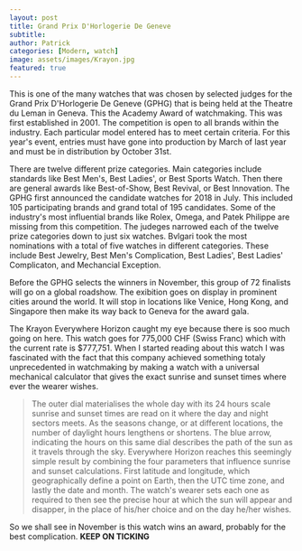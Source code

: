 ```yaml
---
layout: post
title: Grand Prix D'Horlogerie De Geneve
subtitle:
author: Patrick
categories: [Modern, watch]
image: assets/images/Krayon.jpg
featured: true
---
```


This is one of the many watches that was chosen by selected judges for the Grand Prix D'Horlogerie De Geneve (GPHG) that is being held at the Theatre du Leman in Geneva. This the Academy Award of watchmaking. This was first established in 2001. The competition is open to all brands within the industry. Each particular model entered has to meet certain criteria. For this year's event, entries must have gone into production by March of last year and must be in distribution by October 31st. 

There are twelve different prize categories. Main categories include standards like Best Men's, Best Ladies', or Best Sports Watch. Then there are general awards like Best-of-Show, Best Revival, or Best Innovation. The GPHG first announced the candidate watches for 2018 in July. This included 105 participating brands and grand total of 195 candidates. Some of the industry's most influential brands like Rolex, Omega, and Patek Philippe are missing from this competition. The judeges narrowed each of the twelve prize categories down to just six watches. Bvlgari took the most nominations with a total of five watches in different categories. These include Best Jewelry, Best Men's Complication, Best Ladies', Best Ladies' Complicaton, and Mechancial Exception. 

Before the GPHG selects the winners in November, this group of 72 finalists will go on a global roadshow. The exibition goes on display in prominent cities around the world. It will stop in locations like Venice, Hong Kong, and Singapore then make its way back to Geneva for the award gala. 

The Krayon Everywhere Horizon caught my eye because there is soo much going on here. This watch goes for 775,000 CHF (Swiss Franc) which with the current rate is $777,751. When I started reading about this watch I was fascinated with the fact that this company achieved something totaly unprecedented in watchmaking by making a watch with a universal mechanical calculator that gives the exact sunrise and sunset times where ever the wearer wishes.

 > The outer dial materialises the whole day with its 24 hours scale sunrise and sunset times are read on it where the day and night sectors meets. As the seasons change, or at different locations, the number of daylight hours lengthens or shortens. The blue arrow, indicating the hours on this same dial describes the path of the sun as it travels through the sky. Everywhere Horizon reaches this seemingly simple result by combining the four parameters that influence sunrise and sunset calculations. First latitude and longitude, which geographically define a point on Earth, then the UTC time zone, and lastly the date and month. The watch's wearer sets each one as required to then see the precise hour at which the sun will appear and disapper, in the place of his/her choice and on the day he/her wishes.
 
So we shall see in November is this watch wins an award, probably for the best complication. **KEEP ON TICKING**
